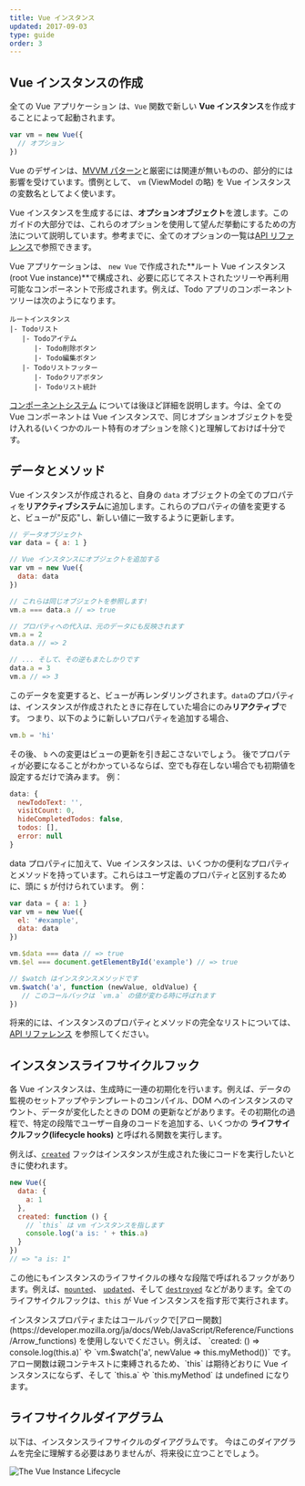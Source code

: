 ```yaml
---
title: Vue インスタンス
updated: 2017-09-03
type: guide
order: 3
---
```


## Vue インスタンスの作成

全ての Vue アプリケーション は、`Vue` 関数で新しい **Vue インスタンス**を作成することによって起動されます。

``` js
var vm = new Vue({
  // オプション
})
```

Vue のデザインは、[MVVM パターン](https://en.wikipedia.org/wiki/Model_View_ViewModel)と厳密には関連が無いものの、部分的には影響を受けています。慣例として、 `vm` (ViewModel の略) を Vue インスタンスの変数名としてよく使います。

Vue インスタンスを生成するには、**オプションオブジェクト**を渡します。このガイドの大部分では、これらのオプションを使用して望んだ挙動にするための方法について説明しています。参考までに、全てのオプションの一覧は[API リファレンス](../api/#オプション-データ)で参照できます。

Vue アプリケーションは、 `new Vue` で作成された**ルート Vue インスタンス(root Vue instance)**で構成され、必要に応じてネストされたツリーや再利用可能なコンポーネントで形成されます。例えば、Todo アプリのコンポーネントツリーは次のようになります。

```
ルートインスタンス
|- Todoリスト
   |- Todoアイテム
      |- Todo削除ボタン
      |- Todo編集ボタン
   |- Todoリストフッター
      |- Todoクリアボタン
      |- Todoリスト統計
```

[コンポーネントシステム](components.html) については後ほど詳細を説明します。今は、全ての Vue コンポーネントは Vue インスタンスで、同じオプションオブジェクトを受け入れる(いくつかのルート特有のオプションを除く)と理解しておけば十分です。

## データとメソッド

Vue インスタンスが作成されると、自身の `data` オブジェクトの全てのプロパティを**リアクティブシステム**に追加します。これらのプロパティの値を変更すると、ビューが"反応"し、新しい値に一致するように更新します。

``` js
// データオブジェクト
var data = { a: 1 }

// Vue インスタンスにオブジェクトを追加する
var vm = new Vue({
  data: data
})

// これらは同じオブジェクトを参照します!
vm.a === data.a // => true

// プロパティへの代入は、元のデータにも反映されます
vm.a = 2
data.a // => 2

// ... そして、その逆もまたしかりです
data.a = 3
vm.a // => 3
```

このデータを変更すると、ビューが再レンダリングされます。`data`のプロパティは、インスタンスが作成されたときに存在していた場合にのみ**リアクティブ**です。 つまり、以下のように新しいプロパティを追加する場合、

``` js
vm.b = 'hi'
```

その後、 `b` への変更はビューの更新を引き起こさないでしょう。 後でプロパティが必要になることがわかっているならば、空でも存在しない場合でも初期値を設定するだけで済みます。 例：

``` js
data: {
  newTodoText: '',
  visitCount: 0,
  hideCompletedTodos: false,
  todos: [],
  error: null
}
```

data プロパティに加えて、Vue インスタンスは、いくつかの便利なプロパティとメソッドを持っています。これらはユーザ定義のプロパティと区別するために、頭に `$` が付けられています。 例：

``` js
var data = { a: 1 }
var vm = new Vue({
  el: '#example',
  data: data
})

vm.$data === data // => true
vm.$el === document.getElementById('example') // => true

// $watch はインスタンスメソッドです
vm.$watch('a', function (newValue, oldValue) {
   // このコールバックは `vm.a` の値が変わる時に呼ばれます
})
```

将来的には、インスタンスのプロパティとメソッドの完全なリストについては、 [API リファレンス](../api/#インスタンスプロパティ) を参照してください。

## インスタンスライフサイクルフック

各 Vue インスタンスは、生成時に一連の初期化を行います。例えば、データの監視のセットアップやテンプレートのコンパイル、DOM へのインスタンスのマウント、データが変化したときの DOM の更新などがあります。その初期化の過程で、特定の段階でユーザー自身のコードを追加する、いくつかの **ライフサイクルフック(lifecycle hooks)** と呼ばれる関数を実行します。

例えば、[`created`](../api/#created) フックはインスタンスが生成された後にコードを実行したいときに使われます。

``` js
new Vue({
  data: {
    a: 1
  },
  created: function () {
    // `this` は vm インスタンスを指します
    console.log('a is: ' + this.a)
  }
})
// => "a is: 1"
```

この他にもインスタンスのライフサイクルの様々な段階で呼ばれるフックがあります。例えば、[`mounted`](../api/#mounted)、 [`updated`](../api/#updated)、そして [`destroyed`](../api/#destroyed) などがあります。全てのライフサイクルフックは、`this` が Vue インスタンスを指す形で実行されます。

<p class="tip">インスタンスプロパティまたはコールバックで[アロー関数](https://developer.mozilla.org/ja/docs/Web/JavaScript/Reference/Functions/Arrow_functions) を使用しないでください。例えば、 `created: () => console.log(this.a)` や `vm.$watch('a', newValue => this.myMethod())` です。アロー関数は親コンテキストに束縛されるため、`this` は期待どおりに Vue インスタンスにならず、そして `this.a` や `this.myMethod` は undefined になります。</p>

## ライフサイクルダイアグラム

以下は、インスタンスライフサイクルのダイアグラムです。
今はこのダイアグラムを完全に理解する必要はありませんが、将来役に立つことでしょう。

![The Vue Instance Lifecycle](/images/lifecycle.png)
